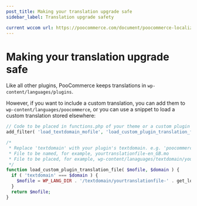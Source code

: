 ```yaml
---
post_title: Making your translation upgrade safe
sidebar_label: Translation upgrade safety

current wccom url: https://poocommerce.com/document/poocommerce-localization/#making-your-translation-upgrade-safe
---
```


# Making your translation upgrade safe

Like all other plugins, PooCommerce keeps translations in `wp-content/languages/plugins`. 

However, if you want to include a custom translation, you can add them to `wp-content/languages/poocommerce`, or you can use a snippet to load a custom translation stored elsewhere:

```php
// Code to be placed in functions.php of your theme or a custom plugin file.
add_filter( 'load_textdomain_mofile', 'load_custom_plugin_translation_file', 10, 2 );

/*
 * Replace 'textdomain' with your plugin's textdomain. e.g. 'poocommerce'. 
 * File to be named, for example, yourtranslationfile-en_GB.mo
 * File to be placed, for example, wp-content/lanaguages/textdomain/yourtranslationfile-en_GB.mo
 */
function load_custom_plugin_translation_file( $mofile, $domain ) {
  if ( 'textdomain' === $domain ) {
    $mofile = WP_LANG_DIR . '/textdomain/yourtranslationfile-' . get_locale() . '.mo';
  }
  return $mofile;
}
```
